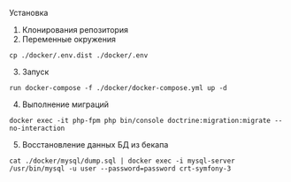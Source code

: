 Установка

1. Клонирования репозитория
2. Переменные окружения
```
cp ./docker/.env.dist ./docker/.env
```
3. Запуск 
```
run docker-compose -f ./docker/docker-compose.yml up -d
```
4. Выполнение миграций
```
docker exec -it php-fpm php bin/console doctrine:migration:migrate --no-interaction
```
5. Восстановление данных БД из бекапа
```
cat ./docker/mysql/dump.sql | docker exec -i mysql-server /usr/bin/mysql -u user --password=password crt-symfony-3
```